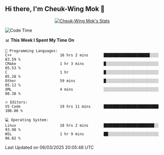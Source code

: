 ## Hi there, I'm Cheuk-Wing Mok 👋

<!--
**mozro0327/mozro0327** is a ✨ _special_ ✨ repository because its `README.md` (this file) appears on your GitHub profile.

Here are some ideas to get you started:

- 🔭 I’m currently working on ...
- 🌱 I’m currently learning ...
- 👯 I’m looking to collaborate on ...
- 🤔 I’m looking for help with ...
- 💬 Ask me about ...
- 📫 How to reach me: ...
- 😄 Pronouns: ...
- ⚡ Fun fact: ...
-->

<p align="center">
  <a href="https://github.com/mozro0327" class="rich-diff-level-one">
    <img src="https://github-readme-stats.vercel.app/api?username=mozro0327&title_color=333&text_color=777" alt="Cheuk-Wing Mok's Stats" >
    <!-- &hide=issues
    <img src="https://github-readme-stats.vercel.app/api?username=mozro0327&hide=issues&title_color=333&text_color=777" alt="Cheuk-Wing Mok's Stats" >
    -->
  </a>
</p>

<!--START_SECTION:waka-->
![Code Time](http://img.shields.io/badge/Code%20Time-3%2C275%20hrs%2012%20mins-blue)

📊 **This Week I Spent My Time On** 

```text
💬 Programming Languages: 
C++                      16 hrs 2 mins       █████████████████████░░░░   83.59 % 
CMake                    1 hr 3 mins         █░░░░░░░░░░░░░░░░░░░░░░░░   05.53 % 
C                        1 hr                █░░░░░░░░░░░░░░░░░░░░░░░░   05.28 % 
Other                    59 mins             █░░░░░░░░░░░░░░░░░░░░░░░░   05.12 % 
XML                      4 mins              ░░░░░░░░░░░░░░░░░░░░░░░░░   00.38 % 

🔥 Editors: 
VS Code                  19 hrs 11 mins      █████████████████████████   100.00 % 

💻 Operating System: 
Linux                    18 hrs 2 mins       ███████████████████████░░   93.98 % 
WSL                      1 hr 9 mins         ██░░░░░░░░░░░░░░░░░░░░░░░   06.02 % 
```


 Last Updated on 06/03/2025 20:05:48 UTC
<!--END_SECTION:waka-->
